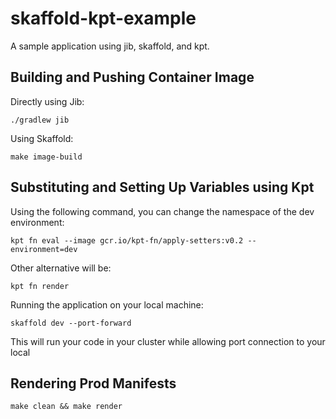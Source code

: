 # skaffold-kpt-example

A sample application using jib, skaffold, and kpt.

## Building and Pushing Container Image

Directly using Jib:

```
./gradlew jib
```

Using Skaffold:

```
make image-build
```

## Substituting and Setting Up Variables using Kpt

Using the following command, you can change the namespace of the dev environment:

```
kpt fn eval --image gcr.io/kpt-fn/apply-setters:v0.2 -- environment=dev
```

Other alternative will be:

```
kpt fn render
```

Running the application on your local machine:

```
skaffold dev --port-forward
```

This will run your code in your cluster while allowing port connection to your local

## Rendering Prod Manifests

```
make clean && make render
```
